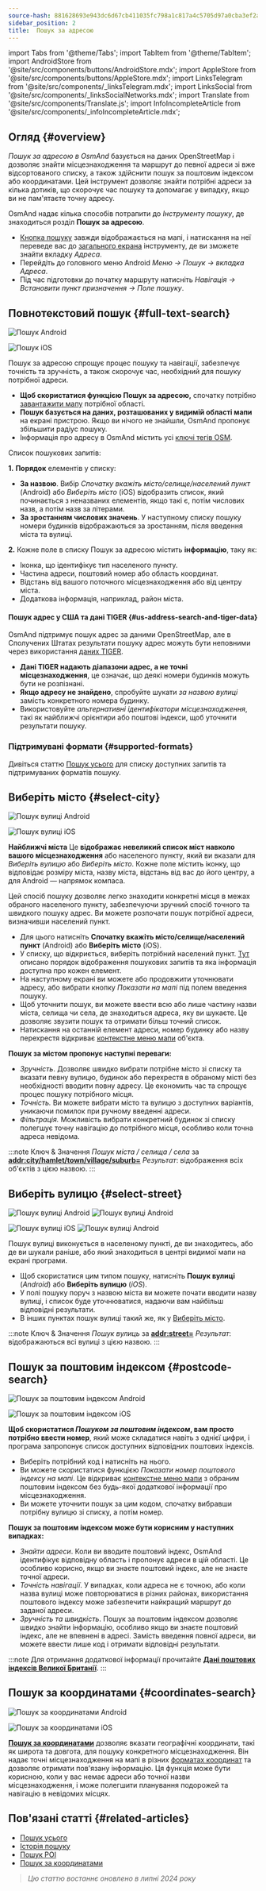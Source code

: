 ```yaml
---
source-hash: 881628693e943dc6d67cb411035fc798a1c817a4c5705d97a0cba3ef2a048665
sidebar_position: 2
title:  Пошук за адресою
---
```

import Tabs from '@theme/Tabs';
import TabItem from '@theme/TabItem';
import AndroidStore from '@site/src/components/buttons/AndroidStore.mdx';
import AppleStore from '@site/src/components/buttons/AppleStore.mdx';
import LinksTelegram from '@site/src/components/_linksTelegram.mdx';
import LinksSocial from '@site/src/components/_linksSocialNetworks.mdx';
import Translate from '@site/src/components/Translate.js';
import InfoIncompleteArticle from '@site/src/components/_infoIncompleteArticle.mdx';


<InfoIncompleteArticle/>

## Огляд {#overview}

*Пошук за адресою в OsmAnd* базується на даних OpenStreetMap і дозволяє знайти місцезнаходження та маршрут до певної адреси зі вже відсортованого списку, а також здійснити пошук за поштовим індексом або координатами. Цей інструмент дозволяє знайти потрібні адреси за кілька дотиків, що скорочує час пошуку та допомагає у випадку, якщо ви не пам'ятаєте точну адресу.

OsmAnd надає кілька способів потрапити до *Інструменту пошуку*, де знаходиться розділ **Пошук за адресою**.

- [Кнопка пошуку](../widgets/map-buttons.md#search) завжди відображається на мапі, і натискання на неї переведе вас до [загального екрана](#full-text-search) інструменту, де ви зможете знайти вкладку *Адреса*.
- Перейдіть до головного меню Android *Меню → Пошук → вкладка Адреса*.
- Під час підготовки до початку маршруту натисніть *Навігація → Встановити пункт призначення → Поле пошуку*.


## Повнотекстовий пошук {#full-text-search}

<Tabs groupId="operating-systems">

<TabItem value="android" label="Android">

![Пошук Android](@site/static/img/search/search_address_2_andr.png)

</TabItem>

<TabItem value="ios" label="iOS">

![Пошук iOS](@site/static/img/search/street_search_ios.png)

</TabItem>

</Tabs>

Пошук за адресою спрощує процес пошуку та навігації, забезпечує точність та зручність, а також скорочує час, необхідний для пошуку потрібної адреси.

- **Щоб скористатися функцією Пошук за адресою,** спочатку потрібно [завантажити мапу](../start-with/download-maps.md) потрібної області.
- **Пошук базується на даних, розташованих у видимій області мапи** на екрані пристрою. Якщо ви нічого не знайшли, OsmAnd пропонує збільшити радіус пошуку.
- Інформація про адресу в OsmAnd містить усі [ключі тегів OSM](https://wiki.openstreetmap.org/w/index.php?title=Key:addr).


Список пошукових запитів:

**1.** **Порядок** елементів у списку:

- **За назвою**. Вибір *Спочатку вкажіть місто/селище/населений пункт* (Android) або *Виберіть місто* (iOS) відобразить список, який починається з неназваних елементів, якщо такі є, потім числових назв, а потім назв за літерами.
- **За зростанням числових значень**. У наступному списку пошуку номери будинків відображаються за зростанням, після введення міста та вулиці.

**2.** Кожне поле в списку Пошук за адресою містить **інформацію**, таку як:

- Іконка, що ідентифікує тип населеного пункту.
- Частина адреси, поштовий номер або область координат.
- Відстань від вашого поточного місцезнаходження або від центру міста.
- Додаткова інформація, наприклад, район міста.


#### Пошук адрес у США та дані TIGER {#us-address-search-and-tiger-data}

OsmAnd підтримує пошук адрес за даними OpenStreetMap, але в Сполучених Штатах результати пошуку адрес можуть бути неповними через використання [даних TIGER](https://wiki.openstreetmap.org/wiki/TIGER).

- **Дані TIGER надають діапазони адрес, а не точні місцезнаходження**, це означає, що деякі номери будинків можуть бути не розпізнані.
- **Якщо адресу не знайдено**, спробуйте шукати *за назвою вулиці* замість конкретного номера будинку.
- Використовуйте *альтернативні ідентифікатори місцезнаходження*, такі як найближчі орієнтири або поштові індекси, щоб уточнити результати пошуку.


### Підтримувані формати {#supported-formats}

Дивіться статтю [Пошук усього](./search-all.md#basic-queries) для списку доступних запитів та підтримуваних форматів пошуку.


## Виберіть місто {#select-city}

<Tabs groupId="operating-systems">

<TabItem value="android" label="Android">

![Пошук вулиці Android](@site/static/img/search/town_search_android.png)

</TabItem>

<TabItem value="ios" label="iOS">

![Пошук вулиці iOS](@site/static/img/search/town_search_ios.png)

</TabItem>

</Tabs>

**Найближчі міста**
Це **відображає невеликий список міст навколо вашого місцезнаходження** або населеного пункту, який ви вказали для *Виберіть вулицю* або *Виберіть місто*. Кожне поле містить іконку, що відповідає розміру міста, назву міста, відстань від вас до його центру, а для Android — напрямок компаса.

Цей спосіб пошуку дозволяє легко знаходити конкретні місця в межах обраного населеного пункту, забезпечуючи зручний спосіб точного та швидкого пошуку адрес. Ви можете розпочати пошук потрібної адреси, визначивши населений пункт.

- Для цього натисніть **Спочатку вкажіть місто/селище/населений пункт** (Android) або **Виберіть місто** (iOS).
- У списку, що відкриється, виберіть потрібний населений пункт. [Тут](#full-text-search) описано порядок відображення пошукових запитів та яка інформація доступна про кожен елемент.
- На наступному екрані ви можете або продовжити уточнювати адресу, або вибрати кнопку *Показати на мапі* під полем введення пошуку.
- Щоб уточнити пошук, ви можете ввести всю або лише частину назви міста, селища чи села, де знаходиться адреса, яку ви шукаєте. Це дозволяє звузити пошук та отримати більш точний список.
- Натискання на останній елемент адреси, номер будинку або назву перехрестя відкриває [контекстне меню мапи](../map/map-context-menu.md#select-an-object-short-tap) об'єкта.

**Пошук за містом пропонує наступні переваги:**

- *Зручність*. Дозволяє швидко вибрати потрібне місто зі списку та вказати певну вулицю, будинок або перехрестя в обраному місті без необхідності вводити повну адресу. Це економить час та спрощує процес пошуку потрібного місця.
- *Точність.* Ви можете вибрати місто та вулицю з доступних варіантів, уникаючи помилок при ручному введенні адреси.
- *Фільтрація.* Можливість вибрати конкретний будинок зі списку полегшує точну навігацію до потрібного місця, особливо коли точна адреса невідома.

:::note Ключ & Значення
*Пошук міста / селища / села* за [**addr:city/hamlet/town/village/suburb=**](https://wiki.openstreetmap.org/w/index.php?title=Key:addr)
*Результат*: відображення всіх об'єктів з цією назвою.
:::


## Виберіть вулицю {#select-street}

<Tabs groupId="operating-systems">

<TabItem value="android" label="Android">

![Пошук вулиці Android](@site/static/img/search/street_search.png) ![Пошук вулиці Android](@site/static/img/search/street_search_1.png)

</TabItem>

<TabItem value="ios" label="iOS">

![Пошук вулиці iOS](@site/static/img/search/address_street_search_3_ios.png) ![Пошук вулиці Android](@site/static/img/search/address_street_search_4_ios.png)

</TabItem>

</Tabs>

Пошук вулиці виконується в населеному пункті, де ви знаходитесь, або де ви шукали раніше, або який знаходиться в центрі видимої мапи на екрані програми.

- Щоб скористатися цим типом пошуку, натисніть **Пошук вулиці** (*Android*) або **Виберіть вулицю** (*iOS*).
- У полі пошуку поруч з назвою міста ви можете почати вводити назву вулиці, і список буде уточнюватися, надаючи вам найбільш відповідні результати.
- В інших пунктах пошук вулиці такий же, як у [Виберіть місто](#select-city).

:::note Ключ & Значення
*Пошук вулиць* за [**addr:street=**](https://wiki.openstreetmap.org/w/index.php?title=Key:addr)
*Результат*: відображаються всі вулиці з цією назвою.
:::


## Пошук за поштовим індексом {#postcode-search}

<Tabs groupId="operating-systems">

<TabItem value="android" label="Android">

![Пошук за поштовим індексом Android](@site/static/img/search/postcode_android.png)

</TabItem>

<TabItem value="ios" label="iOS">

![Пошук за поштовим індексом iOS](@site/static/img/search/postcode_ios.png)

</TabItem>

</Tabs>

**Щоб скористатися *Пошуком за поштовим індексом*, вам просто потрібно ввести номер**, який може складатися навіть з однієї цифри, і програма запропонує список доступних відповідних поштових індексів.

- Виберіть потрібний код і натисніть на нього.
- Ви можете скористатися функцією *Показати *номер поштового індексу* на мапі*. Це відкриває [контекстне меню мапи](../map/map-context-menu.md#select-an-object-short-tap) з обраним поштовим індексом без будь-якої додаткової інформації про місцезнаходження.
- Ви можете уточнити пошук за цим кодом, спочатку вибравши потрібну вулицю зі списку, а потім номер.

**Пошук за поштовим індексом може бути корисним у наступних випадках:**

- *Знайти адреси*. Коли ви вводите поштовий індекс, OsmAnd ідентифікує відповідну область і пропонує адреси в цій області. Це особливо корисно, якщо ви знаєте поштовий індекс, але не знаєте точної адреси.
- *Точність навігації*. У випадках, коли адреса не є точною, або коли назва вулиці може повторюватися в різних районах, використання поштового індексу може забезпечити найкращий маршрут до заданої адреси.
- *Зручність та швидкість*. Пошук за поштовим індексом дозволяє швидко знайти інформацію, особливо якщо ви знаєте поштовий індекс, але не впевнені в адресі. Замість введення повної адреси, ви можете ввести лише код і отримати відповідні результати.

:::note
Для отримання додаткової інформації прочитайте **[Дані поштових індексів Великої Британії](https://github.com/hvdwolf/OsmAnd-UKpostcodes/releases)**.
:::


## Пошук за координатами {#coordinates-search}

<Tabs groupId="operating-systems">

<TabItem value="android" label="Android">

![Пошук за координатами Android](@site/static/img/search/coordinates_search_android.png)

</TabItem>

<TabItem value="ios" label="iOS">

![Пошук за координатами iOS](@site/static/img/search/coordinates_search_ios.png)

</TabItem>

</Tabs>

[**Пошук за координатами**](../search/search-coordinates.md) дозволяє вказати географічні координати, такі як широта та довгота, для пошуку конкретного місцезнаходження. Він надає точні місцезнаходження на мапі в різних [форматах координат](../search/search-coordinates.md#coordinates-search) та дозволяє отримати пов'язану інформацію. Ця функція може бути корисною, коли у вас немає адреси або точної назви місцезнаходження, і може полегшити планування подорожей та навігацію в невідомих місцях.


## Пов'язані статті {#related-articles}

- [Пошук усього](./search-all.md)
- [Історія пошуку](./search-history.md)
- [Пошук POI](./search-poi.md)
- [Пошук за координатами](./search-coordinates.md)

> *Цю статтю востаннє оновлено в липні 2024 року*